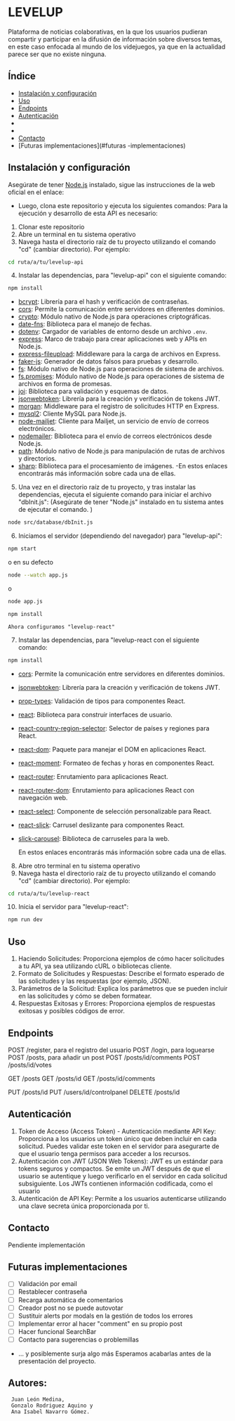 # LEVELUP

Plataforma de noticias colaborativas, en la que los usuarios pudieran compartir y participar en la difusión de información sobre diversos temas, en este caso enfocada al mundo de los videjuegos, ya que en la actualidad parece ser que no existe ninguna.

## Índice

-   [Instalación y configuración](#instalación-y-configuración)
-   [Uso](#uso)
-   [Endpoints](#endpoints)
-   [Autenticación](#autenticación)
-
-
-   [Contacto](#contacto)
-   [Futuras implementaciones](#futuras -implementaciones)

## Instalación y configuración

Asegúrate de tener [Node.js](https://nodejs.org/) instalado, sigue las instrucciones de la web oficial en el enlace:

-   Luego, clona este repositorio y ejecuta los siguientes comandos:
    Para la ejecución y desarrollo de esta API es necesario:

1. Clonar este repositorio
2. Abre un terminal en tu sistema operativo
3. Navega hasta el directorio raíz de tu proyecto utilizando el comando "cd" (cambiar directorio). Por ejemplo:

```bash
cd ruta/a/tu/levelup-api
```

4. Instalar las dependencias, para "levelup-api" con el siguiente comando:

```bash
npm install
```

-   [bcrypt](https://www.npmjs.com/package/bcrypt): Librería para el hash y verificación de contraseñas.
-   [cors](https://www.npmjs.com/package/cors): Permite la comunicación entre servidores en diferentes dominios.
-   [crypto](https://nodejs.org/api/crypto.html): Módulo nativo de Node.js para operaciones criptográficas.
-   [date-fns](https://www.npmjs.com/package/date-fns): Biblioteca para el manejo de fechas.
-   [dotenv](https://www.npmjs.com/package/dotenv): Cargador de variables de entorno desde un archivo `.env`.
-   [express](https://expressjs.com/): Marco de trabajo para crear aplicaciones web y APIs en Node.js.
-   [express-fileupload](https://www.npmjs.com/package/express-fileupload): Middleware para la carga de archivos en Express.
-   [faker-js](https://www.npmjs.com/package/faker-js): Generador de datos falsos para pruebas y desarrollo.
-   [fs](https://nodejs.org/api/fs.html): Módulo nativo de Node.js para operaciones de sistema de archivos.
-   [fs.promises](https://www.npmjs.com/package/fs.promises): Módulo nativo de Node.js para operaciones de sistema de archivos en forma de promesas.
-   [joi](https://www.npmjs.com/package/joi): Biblioteca para validación y esquemas de datos.
-   [jsonwebtoken](https://www.npmjs.com/package/jsonwebtoken): Librería para la creación y verificación de tokens JWT.
-   [morgan](https://www.npmjs.com/package/morgan): Middleware para el registro de solicitudes HTTP en Express.
-   [mysql2](https://www.npmjs.com/package/mysql2): Cliente MySQL para Node.js.
-   [node-mailjet](https://www.npmjs.com/package/node-mailjet): Cliente para Mailjet, un servicio de envío de correos electrónicos.
-   [nodemailer](https://www.npmjs.com/package/nodemailer): Biblioteca para el envío de correos electrónicos desde Node.js.
-   [path](https://nodejs.org/api/path.html): Módulo nativo de Node.js para manipulación de rutas de archivos y directorios.
-   [sharp](https://www.npmjs.com/package/sharp): Biblioteca para el procesamiento de imágenes.
    -En estos enlaces encontrarás más información sobre cada una de ellas.

5. Una vez en el directorio raíz de tu proyecto, y tras instalar las dependencias, ejecuta el siguiente comando para iniciar el archivo "dbInit.js":
   (Asegúrate de tener "Node.js" instalado en tu sistema antes de ejecutar el comando. )

```bash
node src/database/dbInit.js
```

6. Iniciamos el servidor (dependiendo del navegador) para "levelup-api":

```bash
npm start
```

o en su defecto

```bash
node --watch app.js
```

o

```bash
node app.js
```

```bash
npm install
```

    Ahora configuramos "levelup-react"

7.  Instalar las dependencias, para "levelup-react con el siguiente comando:

```bash
npm install
```

-   [cors](https://www.npmjs.com/package/cors): Permite la comunicación entre servidores en diferentes dominios.
-   [jsonwebtoken](https://www.npmjs.com/package/jsonwebtoken): Librería para la creación y verificación de tokens JWT.
-   [prop-types](https://www.npmjs.com/package/prop-types): Validación de tipos para componentes React.
-   [react](https://reactjs.org/): Biblioteca para construir interfaces de usuario.
-   [react-country-region-selector](https://www.npmjs.com/package/react-country-region-selector): Selector de países y regiones para React.
-   [react-dom](https://reactjs.org/docs/react-dom.html): Paquete para manejar el DOM en aplicaciones React.
-   [react-moment](https://www.npmjs.com/package/react-moment): Formateo de fechas y horas en componentes React.
-   [react-router](https://reactrouter.com/): Enrutamiento para aplicaciones React.
-   [react-router-dom](https://reactrouter.com/web/guides/quick-start): Enrutamiento para aplicaciones React con navegación web.
-   [react-select](https://www.npmjs.com/package/react-select): Componente de selección personalizable para React.
-   [react-slick](https://react-slick.neostack.com/): Carrusel deslizante para componentes React.
-   [slick-carousel](https://www.npmjs.com/package/slick-carousel): Biblioteca de carruseles para la web.

    En estos enlaces encontrarás más información sobre cada una de ellas.

8. Abre otro terminal en tu sistema operativo
9. Navega hasta el directorio raíz de tu proyecto utilizando el comando "cd" (cambiar directorio). Por ejemplo:

```bash
cd ruta/a/tu/levelup-react
```

10. Inicia el servidor para "levelup-react":

```bash
npm run dev
```

## Uso

1. Haciendo Solicitudes: Proporciona ejemplos de cómo hacer solicitudes a tu API, ya sea utilizando cURL o bibliotecas cliente.
2. Formato de Solicitudes y Respuestas: Describe el formato esperado de las solicitudes y las respuestas (por ejemplo, JSON).
3. Parámetros de la Solicitud: Explica los parámetros que se pueden incluir en las solicitudes y cómo se deben formatear.
4. Respuestas Exitosas y Errores: Proporciona ejemplos de respuestas exitosas y posibles códigos de error.

## Endpoints

POST /register, para el registro del usuario
POST /login, para loguearse
POST /posts, para añadir un post
POST /posts/id/comments
POST /posts/id/votes

GET /posts
GET /posts/id
GET /posts/id/comments

PUT /posts/id
PUT /users/id/controlpanel
DELETE /posts/id

## Autenticación

1. Token de Acceso (Access Token) - Autenticación mediante API Key:
   Proporciona a los usuarios un token único que deben incluir en cada solicitud. Puedes validar este token en el servidor para asegurarte de que el usuario tenga permisos para acceder a los recursos.
2. Autenticación con JWT (JSON Web Tokens):
   JWT es un estándar para tokens seguros y compactos. Se emite un JWT después de que el usuario se autentique y luego verificarlo en el servidor en cada solicitud subsiguiente. Los JWTs contienen información codificada, como el usuario
3. Autenticación de API Key:
   Permite a los usuarios autenticarse utilizando una clave secreta única proporcionada por ti.

## Contacto

Pendiente implementación

## Futuras implementaciones

-   [ ] Validación por email
-   [ ] Restablecer contraseña
-   [ ] Recarga automática de comentarios
-   [ ] Creador post no se puede autovotar
-   [ ] Sustituir alerts por modals en la gestión de todos los errores
-   [ ] Implementar error al hacer "comment" en su propio post
-   [ ] Hacer funcional SearchBar
-   [ ] Contacto para sugerencias o problemillas
-   ... y posiblemente surja algo más
    Esperamos acabarlas antes de la presentación del proyecto.

## Autores:

     Juan León Medina,
     Gonzalo Rodriguez Aquino y
     Ana Isabel Navarro Gómez.
